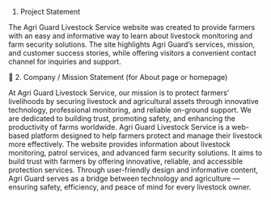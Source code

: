 1. Project Statement 

The Agri Guard Livestock Service website was created to provide farmers with an easy and informative way to learn about livestock monitoring and farm security solutions. The site highlights Agri Guard’s services, mission, and customer success stories, while offering visitors a convenient contact channel for inquiries and support.

🌾 2. Company / Mission Statement (for About page or homepage)

At Agri Guard Livestock Service, our mission is to protect farmers’ livelihoods by securing livestock and agricultural assets through innovative technology, professional monitoring, and reliable on-ground support. We are dedicated to building trust, promoting safety, and enhancing the productivity of farms worldwide.
Agri Guard Livestock Service is a web-based platform designed to help farmers protect and manage their livestock more effectively. The website provides information about livestock monitoring, patrol services, and advanced farm security solutions. It aims to build trust with farmers by offering innovative, reliable, and accessible protection services. Through user-friendly design and informative content, Agri Guard serves as a bridge between technology and agriculture — ensuring safety, efficiency, and peace of mind for every livestock owner.
